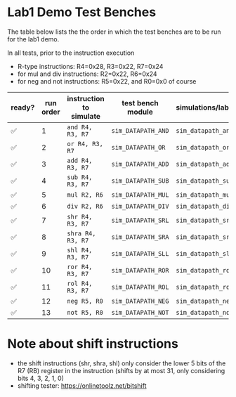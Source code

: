 # Lab1 Demo Test Benches
The table below lists the the order in which the test benches are to be run for the lab1 demo.

In all tests, prior to the instruction execution
- R-type instructions: R4=0x28, R3=0x22, R7=0x24 
- for mul and div instructions: R2=0x22, R6=0x24
- for neg and not instructions: R5=0x22, and R0=0x0 of course

| ready? | run order | instruction to simulate | test bench module | simulations/lab1demo | tb/lab1demo |
| ------ | --------- | ----------------------- | ----------------- | -------------------- | ----------- |
| ✅ | 1  | `and R4, R3, R7` | `sim_DATAPATH_AND` | `sim_datapath_and.do` | `sim_datapath_and.v` | 
| ✅ | 2  | `or R4, R3, R7`  | `sim_DATAPATH_OR`  | `sim_datapath_or.do`  | `sim_datapath_or.v`  |
| ✅ | 3  | `add R4, R3, R7` | `sim_DATAPATH_ADD` | `sim_datapath_add.do` | `sim_datapath_add.v` |
| ✅ | 4  | `sub R4, R3, R7` | `sim_DATAPATH_SUB` | `sim_datapath_sub.do` | `sim_datapath_sub.v` |
| ✅ | 5  | `mul R2, R6`     | `sim_DATAPATH_MUL` | `sim_datapath_mul.do` | `sim_datapath_mul.v` |
| ✅ | 6  | `div R2, R6`     | `sim_DATAPATH_DIV` | `sim_datapath_div.do` | `sim_datapath_div.v` |
| ✅ | 7  | `shr R4, R3, R7` | `sim_DATAPATH_SRL` | `sim_datapath_srl.do` | `sim_datapath_srl.v` |
| ✅ | 8  | `shra R4, R3, R7`| `sim_DATAPATH_SRA` | `sim_datapath_sra.do` | `sim_datapath_sra.v` |
| ✅ | 9  | `shl R4, R3, R7` | `sim_DATAPATH_SLL` | `sim_datapath_sll.do` | `sim_datapath_sll.v` |
| ✅ | 10 | `ror R4, R3, R7` | `sim_DATAPATH_ROR` | `sim_datapath_ror.do` | `sim_datapath_ror.v` |
| ✅ | 11 | `rol R4, R3, R7` | `sim_DATAPATH_ROL` | `sim_datapath_rol.do` | `sim_datapath_rol.v` |
| ✅ | 12 | `neg R5, R0`     | `sim_DATAPATH_NEG` | `sim_datapath_neg.do` | `sim_datapath_neg.v` |
| ✅ | 13 | `not R5, R0`     | `sim_DATAPATH_NOT` | `sim_datapath_not.do` | `sim_datapath_not.v` |

# Note about shift instructions
- the shift instructions (shr, shra, shl) only consider the lower 5 bits of the R7 (RB) register in the instruction (shifts by at most 31, only considering bits 4, 3, 2, 1, 0)
- shifting tester: https://onlinetoolz.net/bitshift
